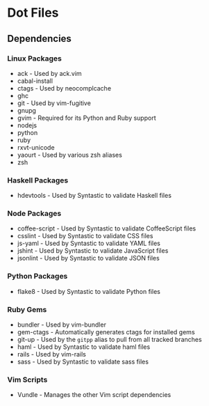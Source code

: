 # Dot Files

## Dependencies
### Linux Packages
* ack - Used by ack.vim
* cabal-install
* ctags - Used by neocomplcache
* ghc
* git - Used by vim-fugitive
* gnupg
* gvim - Required for its Python and Ruby support
* nodejs
* python
* ruby
* rxvt-unicode
* yaourt - Used by various zsh aliases
* zsh

### Haskell Packages
* hdevtools - Used by Syntastic to validate Haskell files

### Node Packages
* coffee-script - Used by Syntastic to validate CoffeeScript files
* csslint - Used by Syntastic to validate CSS files
* js-yaml - Used by Syntastic to validate YAML files
* jshint - Used by Syntastic to validate JavaScript files
* jsonlint - Used by Syntastic to validate JSON files

### Python Packages
* flake8 - Used by Syntastic to validate Python files

### Ruby Gems
* bundler - Used by vim-bundler
* gem-ctags - Automatically generates ctags for installed gems
* git-up - Used by the `gitpp` alias to pull from all tracked branches
* haml - Used by Syntastic to validate haml files
* rails - Used by vim-rails
* sass - Used by Syntastic to validate sass files

### Vim Scripts
* Vundle - Manages the other Vim script dependencies

